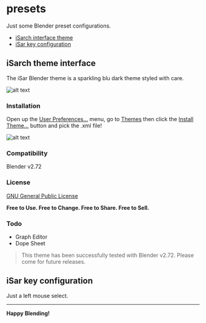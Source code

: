 presets
=======

Just some Blender preset configurations.

- [iSarch interface theme](#isarch-theme-interface)
- [iSar key configuration](#isar-key-configuratio)

iSarch theme interface
----------------------

The iSar Blender theme is a sparkling blu dark theme styled with care.

![alt text](http://bit.ly/16tv3vR)

### Installation
Open up the [User Preferences...] menu, go to [Themes] then click the [Install Theme...] button and pick the .xml file!

![alt text](http://wiki.blender.org/uploads/thumb/5/5f/User-preferences-themes.jpg/650px-User-preferences-themes.jpg)

### Compatibility

Blender v2.72

### License

[GNU General Public License]

**Free to Use. Free to Change. Free to Share. Free to Sell.**

### Todo

- Graph Editor
- Dope Sheet

> This theme has been successfully tested with Blender v2.72. Please come for future releases.

iSar key configuration
----------------------

Just a left mouse select.

___

**Happy Blending!**

[GNU General Public License]:http://www.gnu.org/copyleft/gpl.html
[User Preferences...]:http://wiki.blender.org/index.php/Doc:2.6/Manual/Preferences
[Themes]:http://wiki.blender.org/index.php/Extensions:2.6/Py/Scripts/Interface/Themes/
[Install Theme...]:http://wiki.blender.org/index.php/Extensions:2.6/Py/Scripts/Interface/Themes/
